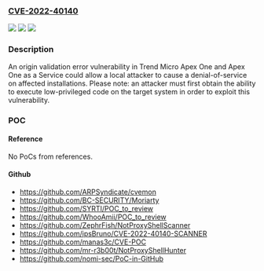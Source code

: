 ### [CVE-2022-40140](https://cve.mitre.org/cgi-bin/cvename.cgi?name=CVE-2022-40140)
![](https://img.shields.io/static/v1?label=Product&message=Trend%20Micro%20Apex%20One&color=blue)
![](https://img.shields.io/static/v1?label=Version&message=n%2Fa&color=blue)
![](https://img.shields.io/static/v1?label=Vulnerability&message=Origin%20Validation%20Error%20DoS&color=brighgreen)

### Description

An origin validation error vulnerability in Trend Micro Apex One and Apex One as a Service could allow a local attacker to cause a denial-of-service on affected installations. Please note: an attacker must first obtain the ability to execute low-privileged code on the target system in order to exploit this vulnerability.

### POC

#### Reference
No PoCs from references.

#### Github
- https://github.com/ARPSyndicate/cvemon
- https://github.com/BC-SECURITY/Moriarty
- https://github.com/SYRTI/POC_to_review
- https://github.com/WhooAmii/POC_to_review
- https://github.com/ZephrFish/NotProxyShellScanner
- https://github.com/ipsBruno/CVE-2022-40140-SCANNER
- https://github.com/manas3c/CVE-POC
- https://github.com/mr-r3b00t/NotProxyShellHunter
- https://github.com/nomi-sec/PoC-in-GitHub

